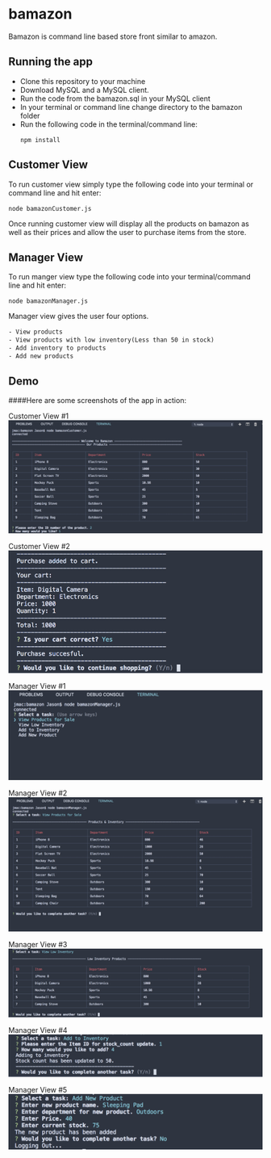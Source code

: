 # bamazon

Bamazon is command line based store front similar to amazon.



## Running the app

- Clone this repository to your machine
- Download MySQL and a MySQL client. 
- Run the code from the bamazon.sql in your MySQL client
- In your terminal or command line change directory to the bamazon folder
- Run the following code in the terminal/command line:
    ```
    npm install
    ```



## Customer View

To run customer view simply type the following code into your terminal or command line and hit enter:
```
node bamazonCustomer.js
```
Once running customer view will display all the products on bamazon as well as their prices
and allow the user to purchase items from the store.



## Manager View

To run manger view type the following code into your terminal/command line and hit enter:
```
node bamazonManager.js
```

Manager view gives the user four options.

    - View products
    - View products with low inventory(Less than 50 in stock)
    - Add inventory to products
    - Add new products



## Demo

####Here are some screenshots of the app in action:

Customer View #1
![screenshot](screenshots/CustomerView1.png "Customer View 1")

Customer View #2
![screenshot](screenshots/CustomerView2.png "Customer View 2")

Manager View #1
![screenshot](screenshots/ManagerView1.png "Manager View 1")

Manager View #2
![screenshot](screenshots/ManagerView2.png "Manager View 2")

Manager View #3
![screenshot](screenshots/ManagerView3.png "Manager View 3")

Manager View #4
![screenshot](screenshots/ManagerView4.png "Manager View 4")

Manager View #5
![screenshot](screenshots/ManagerView5.png "Manager View 5")